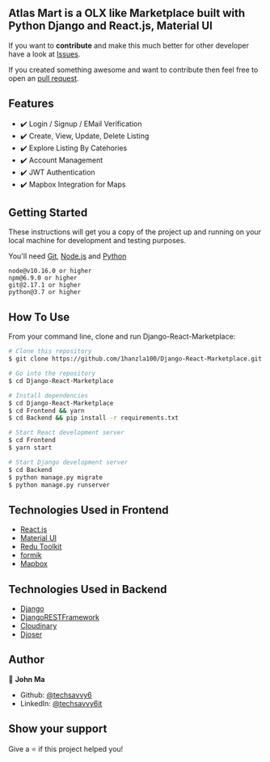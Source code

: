 
## Atlas Mart is a OLX like Marketplace built with Python Django and React.js, Material UI

If you want to **contribute** and make this much better for other developer have a look at [Issues](https://github.com/1hanzla100/Django-React-Marketplace/issues).

If you created something awesome and want to contribute then feel free to open an [pull request](https://github.com/1hanzla100/Django-React-Marketplace/pulls).


## Features

- ✔️ Login / Signup / EMail Verification
- ✔️ Create, View, Update, Delete Listing
- ✔️ Explore Listing By Catehories
- ✔️ Account Management
- ✔️ JWT Authentication
- ✔️ Mapbox Integration for Maps

## Getting Started

These instructions will get you a copy of the project up and running on your local machine for development and testing purposes.

You'll need [Git](https://git-scm.com), [Node.js](https://nodejs.org/en/download/) and [Python](https://www.python.org/downloads/) 
<br>

```
node@v10.16.0 or higher
npm@6.9.0 or higher
git@2.17.1 or higher
python@3.7 or higher
```

## How To Use

From your command line, clone and run Django-React-Marketplace:

```bash
# Clone this repository
$ git clone https://github.com/1hanzla100/Django-React-Marketplace.git

# Go into the repository
$ cd Django-React-Marketplace

# Install dependencies
$ cd Django-React-Marketplace
$ cd Frontend && yarn
$ cd Backend && pip install -r requirements.txt

# Start React development server
$ cd Frontend
$ yarn start

# Start Django development server
$ cd Backend 
$ python manage.py migrate
$ python manage.py runserver

```
## Technologies Used in Frontend

-   [React.js](https://reactjs.org/)
-   [Material UI](https://mui.com/)
-   [Redu Toolkit](https://redux-toolkit.js.org/)
-   [formik](https://formik.org/)
-   [Mapbox](https://www.mapbox.com/)

## Technologies Used in Backend
-   [Django](https://www.djangoproject.com/)
-   [DjangoRESTFramework](https://www.django-rest-framework.org/)
-   [Cloudinary](https://cloudinary.com/)
-   [Djoser](https://djoser.readthedocs.io/)

## Author

👤 **John Ma**

-   Github: [@techsavvy6](https://github.com/TechSavvy6/)
-   LinkedIn: [@techsavvy6it](https://www.linkedin.com/in/techsavvy6it)

## Show your support

Give a ⭐️ if this project helped you!
